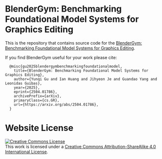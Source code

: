 # BlenderGym: Benchmarking Foundational Model Systems for Graphics Editing

This is the repository that contains source code for the [BlenderGym: Benchmarking Foundational Model Systems for Graphics Editing](https://blendergym.github.io).

If you find BlenderGym useful for your work please cite:
```
  @misc{gu2025blendergymbenchmarkingfoundationalmodel,
    title={BlenderGym: Benchmarking Foundational Model Systems for Graphics Editing}, 
    author={Yunqi Gu and Ian Huang and Jihyeon Je and Guandao Yang and Leonidas Guibas},
    year={2025},
    eprint={2504.01786},
    archivePrefix={arXiv},
    primaryClass={cs.GR},
    url={https://arxiv.org/abs/2504.01786}, 
  }
```

# Website License
<a rel="license" href="http://creativecommons.org/licenses/by-sa/4.0/"><img alt="Creative Commons License" style="border-width:0" src="https://i.creativecommons.org/l/by-sa/4.0/88x31.png" /></a><br />This work is licensed under a <a rel="license" href="http://creativecommons.org/licenses/by-sa/4.0/">Creative Commons Attribution-ShareAlike 4.0 International License</a>.
